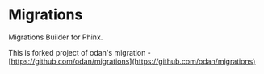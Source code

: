 # Migrations
Migrations Builder for Phinx.

This is forked project of odan's migration - [https://github.com/odan/migrations](https://github.com/odan/migrations)